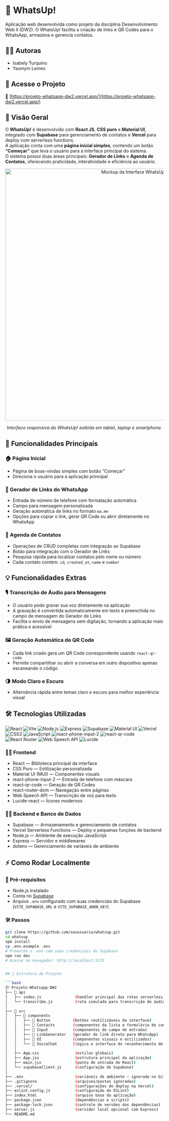 # 💬 WhatsUp!

Aplicação web desenvolvida como projeto da disciplina Desenvolvimento Web II (DW2). O WhatsUp! facilita a criação de links e QR Codes para o WhatsApp, armazena e gerencia contatos.

## 👩‍💻 Autoras
- Isabely Turquino  
- Yasmym Lemes

## 🚀 Acesse o Projeto
🔗 [https://projeto-whatsapp-dw2.vercel.app/](https://projeto-whatsapp-dw2.vercel.app/)

## 🧭 Visão Geral

O **WhatsUp!** é desenvolvido com **React JS**, **CSS puro** e **Material UI**, integrado com **Supabase** para gerenciamento de contatos e **Vercel** para deploy com serverless functions.  
A aplicação conta com uma **página inicial simples**, contendo um botão **“Começar”** que leva o usuário para a interface principal do sistema.  
O sistema possui duas áreas principais: **Gerador de Links** e **Agenda de Contatos**, oferecendo praticidade, interatividade e eficiência ao usuário.


<p align="center">
  <img src="https://i.imgur.com/AlRuzU3.png" alt="Mockup da Interface WhatsUp!" width="800">
</p>

<p align="center"><em>Interface responsiva do WhatsUp! exibida em tablet, laptop e smartphone.</em></p>



## 🧩 Funcionalidades Principais

### 🏠 Página Inicial
- Página de boas-vindas simples com botão “Começar”  
- Direciona o usuário para a aplicação principal

### 📱 Gerador de Links do WhatsApp
- Entrada de número de telefone com formatação automática 
- Campo para mensagem personalizada  
- Geração automática de links no formato `wa.me`  
- Opções para copiar o link, gerar QR Code ou abrir diretamente no WhatsApp

### 📂 Agenda de Contatos
- Operações de CRUD completas com integração ao Supabase  
- Botão para integração com o Gerador de Links  
- Pesquisa rápida para localizar contatos pelo nome ou número  
- Cada contato contém: `id`, `created_at`, `name` e `number`

## 💡 Funcionalidades Extras

### 🎙️ Transcrição de Áudio para Mensagens
- O usuário pode gravar sua voz diretamente na aplicação  
- A gravação é convertida automaticamente em texto e preenchida no campo de mensagem do Gerador de Links  
- Facilita o envio de mensagens sem digitação, tornando a aplicação mais prática e acessível

### 🖼️ Geração Automática de QR Code
- Cada link criado gera um QR Code correspondente usando `react-qr-code`  
- Permite compartilhar ou abrir a conversa em outro dispositivo apenas escaneando o código

### 🌗 Modo Claro e Escuro 
- Alternância rápida entre temas claro e escuro para melhor experiência visual  

## 🛠️ Tecnologias Utilizadas

![React](https://img.shields.io/badge/React-20232A?style=for-the-badge&logo=react&logoColor=61DAFB)
![Vite](https://img.shields.io/badge/Vite-646CFF?style=for-the-badge&logo=vite&logoColor=white)
![Node.js](https://img.shields.io/badge/Node.js-339933?style=for-the-badge&logo=nodedotjs&logoColor=white)
![Express](https://img.shields.io/badge/Express.js-000000?style=for-the-badge&logo=express&logoColor=white)
![Supabase](https://img.shields.io/badge/Supabase-3ECF8E?style=for-the-badge&logo=supabase&logoColor=white)
![Material UI](https://img.shields.io/badge/MUI-007FFF?style=for-the-badge&logo=mui&logoColor=white)
![Vercel](https://img.shields.io/badge/Vercel-000000?style=for-the-badge&logo=vercel&logoColor=white)
![CSS3](https://img.shields.io/badge/CSS3-1572B6?style=for-the-badge&logo=css3&logoColor=white)
![JavaScript](https://img.shields.io/badge/JavaScript-F7DF1E?style=for-the-badge&logo=javascript&logoColor=black)
![react-phone-input-2](https://img.shields.io/badge/react--phone--input--2-2.15.1-ff69b4?style=for-the-badge&logo=react&logoColor=white)
![react-qr-code](https://img.shields.io/badge/react--qr--code-2.7.0-4caf50?style=for-the-badge&logo=qrcode&logoColor=white)
![React Router](https://img.shields.io/badge/React%20Router-CA4245?style=for-the-badge&logo=react&logoColor=white)
![Web Speech API](https://img.shields.io/badge/Web%20Speech%20API-4285F4?style=for-the-badge&logo=google&logoColor=white)
![Lucide](https://img.shields.io/badge/Lucide-000000?style=for-the-badge&logo=lucide&logoColor=white)

### 🧑‍🎨 Frontend
- React — Biblioteca principal da interface  
- CSS Puro — Estilização personalizada  
- Material UI (MUI) — Componentes visuais  
- react-phone-input-2 — Entrada de telefone com máscara  
- react-qr-code — Geração de QR Codes  
- react-router-dom — Navegação entre páginas  
- Web Speech API — Transcrição de voz para texto  
- Lucide-react — Ícones modernos

### 🧑‍💻 Backend e Banco de Dados
- Supabase — Armazenamento e gerenciamento de contatos  
- Vercel Serverless Functions — Deploy e pequenas funções de backend  
- Node.js — Ambiente de execução JavaScript  
- Express — Servidor e middlewares  
- dotenv — Gerenciamento de variáveis de ambiente



## ⚡ Como Rodar Localmente

### 🧩 Pré-requisitos
- Node.js instalado  
- Conta no [Supabase](https://supabase.com/)  
- Arquivo `.env` configurado com suas credenciais do Supabase (`VITE_SUPABASE_URL` e `VITE_SUPABASE_ANON_KEY`)

### 🛠️ Passos
```bash
git clone https://github.com/seuusuario/whatsup.git
cd whatsup
npm install
cp .env.example .env
# Preencha o .env com suas credenciais do Supabase
npm run dev
# Acesse no navegador: http://localhost:5173


## 📁 Estrutura do Projeto

```bash
📦 Projeto-Whatsapp-DW2
├── 📁 api
│   ├── index.js               (handler principal das rotas serverless)
│   └── transcribe.js          (rota simulada para transcrição de áudio)
│
├── 📁 src
│   ├── 📁 components
│   │   ├── 📁 Button          (botões reutilizáveis da interface)
│   │   ├── 📁 Contacts        (componentes da lista e formulário de contatos)
│   │   ├── 📁 Input           (componentes de campo de entrada)
│   │   ├── 📁 LinkGenerator   (gerador de link direto para WhatsApp)
│   │   ├── 📁 UI              (componentes visuais e estilizados)
│   │   └── 📁 VoiceChat       (lógica e interface do reconhecimento de voz)
│   │
│   ├── App.css                (estilos globais)
│   ├── App.jsx                (estrutura principal da aplicação)
│   ├── main.jsx               (ponto de entrada do React)
│   └── supabaseClient.js      (configuração do Supabase)
│
├── .env                       (variáveis de ambiente — ignorado no Git)
├── .gitignore                 (arquivos/pastas ignoradas)
├── .vercel/                   (configurações do deploy na Vercel)
├── eslint.config.js           (configuração do ESLint)
├── index.html                 (arquivo base da aplicação)
├── package.json               (dependências e scripts)
├── package-lock.json          (controle de versões das dependências)
├── server.js                  (servidor local opcional com Express)
└── README.md
